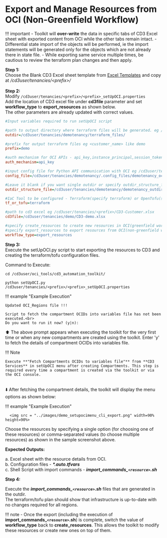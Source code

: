 # Export and Manage Resources from OCI (Non-Greenfield Workflow)

!!! important
    - Toolkit will **over-write** the data in specific tabs of CD3 Excel sheet with exported content from OCI while the other tabs remain intact.
    - Differential state import of the objects will be performed, ie the import statements will be generated only for the objects which are not already there in state file.
    - While exporting same service multiple times, be cautious to review the terraform plan changes and then apply.

**Step 1:** 
<br>Choose the Blank CD3 Excel sheet template from <a href="../excel-templates"><u>Excel Templates</u></a>
 and copy at _/cd3user/tenancies/<prefix\>/_<br><br>
**Step 2:** 
<br>Modify ```/cd3user/tenancies/<prefix>/<prefix>_setUpOCI.properties``` 
<br>Add the location of CD3 excel file under **cd3file** parameter and set **workflow_type** to **export_resources**  as shown below.
<br> The other parameters are already updated with correct values.
```ini
#Input variables required to run setUpOCI script

#path to output directory where terraform files will be generated. eg /cd3user/tenancies/<prefix>/terraform_files
outdir=/cd3user/tenancies/demotenancy/terraform_files/

#prefix for output terraform files eg <customer_name> like demo
prefix=demo

#auth mechanism for OCI APIs - api_key,instance_principal,session_token
auth_mechanism=api_key

#input config file for Python API communication with OCI eg /cd3user/tenancies/<prefix>/.config_files/<prefix>_config;
config_file=/cd3user/tenancies/demotenancy/.config_files/demotenancy_oci_config

#Leave it blank if you want single outdir or specify outdir_structure_file.properties containing directory structure for OCI services.
outdir_structure_file=/cd3user/tenancies/demotenancy/demotenancy_outdir_structure_file.properties

#IaC Tool to be configured - Terraform(specify terraform) or OpenTofu(specify tofu)
tf_or_tofu=terraform

#path to cd3 excel eg /cd3user/tenancies/<prefix>/CD3-Customer.xlsx
cd3file=/cd3user/tenancies/demo/CD3-demo.xlsx

#specify create_resources to create new resources in OCI(greenfield workflow)
#specify export_resources to export resources from OCI(non-greenfield workflow)
workflow_type=export_resources
```
  
**Step 3:** 
<br>Execute the setUpOCI.py script to start exporting the resources to CD3 and creating the terraform/tofu configuration files.

Command to Execute:
```
cd /cd3user/oci_tools/cd3_automation_toolkit/
```

```
python setUpOCI.py /cd3user/tenancies/<prefix>/<prefix>_setUpOCI.properties
```

!!! example  "Example Execution"

    Updated OCI_Regions file !!!

    Script to fetch the compartment OCIDs into variables file has not been executed.<br>
    Do you want to run it now? (y|n):

⬆️ The above prompt appears when executing the toolkit for the very first time or when any new compartments are created using the toolkit. Enter 'y' to fetch the details of compartment OCIDs into variables file.

!!! Note

    Execute **"Fetch Compartments OCIDs to variables file"** from **CD3 Services** in setUpOCI menu after creating Compartments. This step is required every time a compartment is created via the toolkit or via the OCI console.

<br>⬇️ After fetching the compartment details, the toolkit will display the menu options as shown below:


!!! example  "Example Execution"

      <img src = "../images/demo_setupocimenu_cli_export.png" width=90% height=90%>


Choose the resources by specifying a single option (for choosing one of these resources) or comma-separated values (to choose multiple resources) as shown in the sample screenshot above.
  

**Expected Outputs:**

a. Excel sheet with the resource details from OCI.<br> 
b. Configuration files - <b><i>*.auto.tfvars</i></b> <br> 
c. Shell Script with import commands - <b><i>import_commands_`<resource>`.sh</i></b>


**Step 4:** 

Execute the <b>*import_commands_`<resource>`.sh*</b> files that are generated in the outdir.
<br>The terraform/tofu plan should show that infrastructure is up-to-date with no changes required for all regions.
  

!!! note
    - Once the export (including the execution of **import_commands_`<resource>`.sh**) is complete, switch the value of **workflow_type** back to **create_resources**. This allows the toolkit to modify these resources or create new ones on top of them.
